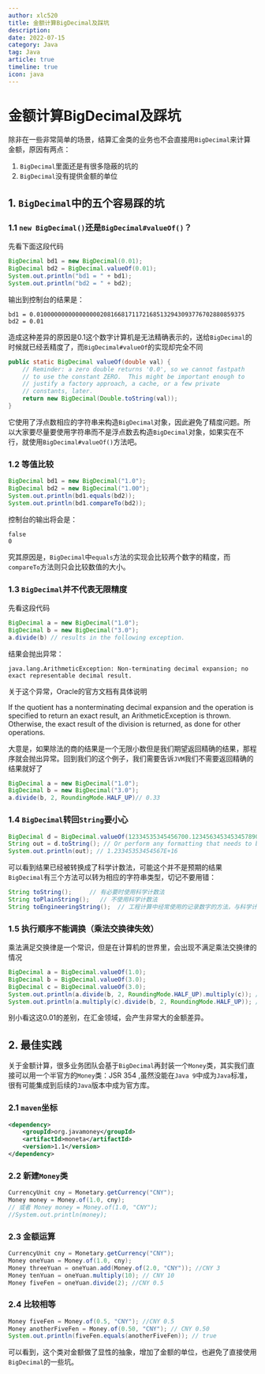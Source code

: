 ```yaml
---
author: xlc520
title: 金额计算BigDecimal及踩坑
description: 
date: 2022-07-15
category: Java
tag: Java
article: true
timeline: true
icon: java
---
```




# 金额计算BigDecimal及踩坑

除非在一些非常简单的场景，结算汇金类的业务也不会直接用`BigDecimal`来计算金额，原因有两点：

1. `BigDecimal`里面还是有很多隐蔽的坑的
2. `BigDecimal`没有提供金额的单位

## 1. `BigDecimal`中的五个容易踩的坑

### 1.1 `new BigDecimal()`还是`BigDecimal#valueOf()`？

先看下面这段代码

```java
BigDecimal bd1 = new BigDecimal(0.01);
BigDecimal bd2 = BigDecimal.valueOf(0.01);
System.out.println("bd1 = " + bd1);
System.out.println("bd2 = " + bd2);
```

输出到控制台的结果是：

```
bd1 = 0.01000000000000000020816681711721685132943093776702880859375
bd2 = 0.01
```

造成这种差异的原因是0.1这个数字计算机是无法精确表示的，送给`BigDecimal`的时候就已经丢精度了，而`BigDecimal#valueOf`的实现却完全不同

```java
public static BigDecimal valueOf(double val) {
    // Reminder: a zero double returns '0.0', so we cannot fastpath
    // to use the constant ZERO.  This might be important enough to
    // justify a factory approach, a cache, or a few private
    // constants, later.
    return new BigDecimal(Double.toString(val));
}
```

它使用了浮点数相应的字符串来构造`BigDecimal`对象，因此避免了精度问题。所以大家要尽量要使用字符串而不是浮点数去构造`BigDecimal`对象，如果实在不行，就使用`BigDecimal#valueOf()`方法吧。

### 1.2 等值比较

```java
BigDecimal bd1 = new BigDecimal("1.0");
BigDecimal bd2 = new BigDecimal("1.00");
System.out.println(bd1.equals(bd2));
System.out.println(bd1.compareTo(bd2));
```

控制台的输出将会是：

```
false
0
```

究其原因是，`BigDecimal`中`equals`方法的实现会比较两个数字的精度，而`compareTo`方法则只会比较数值的大小。

### 1.3 `BigDecimal`并不代表无限精度

先看这段代码

```java
BigDecimal a = new BigDecimal("1.0");
BigDecimal b = new BigDecimal("3.0");
a.divide(b) // results in the following exception.
```

结果会抛出异常：

```
java.lang.ArithmeticException: Non-terminating decimal expansion; no exact representable decimal result.
```

关于这个异常，Oracle的官方文档有具体说明

If the quotient has a nonterminating decimal expansion and the operation is specified to return an exact result, an ArithmeticException is thrown. Otherwise, the exact result of the division is returned, as done for other operations.

大意是，如果除法的商的结果是一个无限小数但是我们期望返回精确的结果，那程序就会抛出异常。回到我们的这个例子，我们需要告诉`JVM`我们不需要返回精确的结果就好了

```java
BigDecimal a = new BigDecimal("1.0");
BigDecimal b = new BigDecimal("3.0");
a.divide(b, 2, RoundingMode.HALF_UP)// 0.33
```

### 1.4 `BigDecimal`转回`String`要小心

```java
BigDecimal d = BigDecimal.valueOf(12334535345456700.12345634534534578901);
String out = d.toString(); // Or perform any formatting that needs to be done
System.out.println(out); // 1.23345353454567E+16
```

可以看到结果已经被转换成了科学计数法，可能这个并不是预期的结果`BigDecimal`有三个方法可以转为相应的字符串类型，切记不要用错：

```java
String toString();     // 有必要时使用科学计数法
String toPlainString();   // 不使用科学计数法
String toEngineeringString();  // 工程计算中经常使用的记录数字的方法，与科学计数法类似，但要求10的幂必须是3的倍数
```

### 1.5 执行顺序不能调换（乘法交换律失效）

乘法满足交换律是一个常识，但是在计算机的世界里，会出现不满足乘法交换律的情况

```java
BigDecimal a = BigDecimal.valueOf(1.0);
BigDecimal b = BigDecimal.valueOf(3.0);
BigDecimal c = BigDecimal.valueOf(3.0);
System.out.println(a.divide(b, 2, RoundingMode.HALF_UP).multiply(c)); // 0.990
System.out.println(a.multiply(c).divide(b, 2, RoundingMode.HALF_UP)); // 1.00
```

别小看这这0.01的差别，在汇金领域，会产生非常大的金额差异。

## 2. 最佳实践

关于金额计算，很多业务团队会基于`BigDecimal`再封装一个`Money`类，其实我们直接可以用一个半官方的`Money`类：JSR 354 ,虽然没能在`Java 9`中成为`Java`标准，很有可能集成到后续的`Java`版本中成为官方库。

### 2.1 `maven`坐标

```xml
<dependency>
    <groupId>org.javamoney</groupId>
    <artifactId>moneta</artifactId>
    <version>1.1</version>
</dependency>
```

### 2.2 新建`Money`类

```java
CurrencyUnit cny = Monetary.getCurrency("CNY");
Money money = Money.of(1.0, cny); 
// 或者 Money money = Money.of(1.0, "CNY");
//System.out.println(money);
```

### 2.3 金额运算

```java
CurrencyUnit cny = Monetary.getCurrency("CNY");
Money oneYuan = Money.of(1.0, cny);
Money threeYuan = oneYuan.add(Money.of(2.0, "CNY")); //CNY 3
Money tenYuan = oneYuan.multiply(10); // CNY 10
Money fiveFen = oneYuan.divide(2); //CNY 0.5
```

### 2.4 比较相等

```java
Money fiveFen = Money.of(0.5, "CNY"); //CNY 0.5
Money anotherFiveFen = Money.of(0.50, "CNY"); // CNY 0.50
System.out.println(fiveFen.equals(anotherFiveFen)); // true
```

可以看到，这个类对金额做了显性的抽象，增加了金额的单位，也避免了直接使用`BigDecimal`的一些坑。
